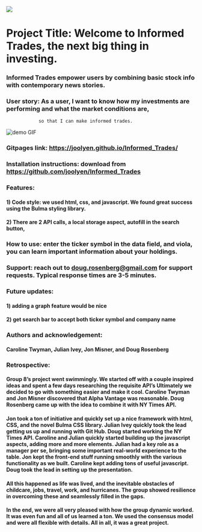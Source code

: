 
<img src="assets/businesswoman.png">

# Project Title: Welcome to Informed Trades, the next big thing in investing.

### Informed Trades empower users by combining basic stock info with contemporary news stories.

### User story: As a user, I want to know how my investments are performing and what the market conditions are,
                so that I can make informed trades.

![demo GIF](/images/Informed_Trades.gif)

### Gitpages link: https://joolyen.github.io/Informed_Trades/

### Installation instructions: download from https://github.com/joolyen/Informed_Trades

### Features: 

#### 1) Code style: we used html, css, and javascript. We found great success using the Bulma styling library.
#### 2) There are 2 API calls, a local storage aspect, autofill in the search button, 

### How to use: enter the ticker symbol in the data field, and viola, you can learn important information about your holdings.

### Support: reach out to doug.rosenberg@gmail.com for support requests. Typical response times are 3-5 minutes.

### Future updates:
#### 1) adding a graph feature would be nice
#### 2) get search bar to accept both ticker symbol and company name

### Authors and acknowledgement:
#### Caroline Twyman, Julian Ivey, Jon Misner, and Doug Rosenberg

### Retrospective:
#### Group 8’s project went swimmingly. We started off with a couple inspired ideas and spent a few days researching the requisite API’s Ultimately we decided to go with something easier and make it cool. Caroline Twyman and Jon Misner discovered that Alpha Vantage was reasonable. Doug Rosenberg came up with the idea to combine it with NY Times API.

#### Jon took a ton of initiative and quickly set up a nice framework with html, CSS, and the novel Bulma CSS library. Julian Ivey quickly took the lead getting us up and running with Git Hub. Doug started working the NY Times API. Caroline and Julian quickly started building up the javascript aspects, adding more and more elements. Julian had a key role as a manager per se, bringing some important real-world experience to the table. Jon kept the front-end stuff running smoothly with the various functionality as we built. Caroline kept adding tons of useful javascript. Doug took the lead in setting up the presentation.

#### All this happened as life was lived, and the inevitable obstacles of childcare, jobs, travel, work, and hurricanes. The group showed resilience in overcoming these and seamlessly filled in the gaps.

#### In the end, we were all very pleased with how the group dynamic worked. It was even fun and all of us learned a ton. We used the consensus model and were all flexible with details. All in all, it was a great project.

